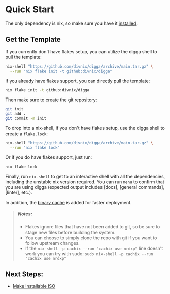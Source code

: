 # Quick Start
The only dependency is nix, so make sure you have it [installed][install-nix].

## Get the Template
If you currently don't have flakes setup, you can utilize the digga shell to pull the template:
```sh
nix-shell "https://github.com/divnix/digga/archive/main.tar.gz" \
  --run "nix flake init -t github:divnix/digga"
```
If you already have flakes support, you can directly pull the template:
```sh
nix flake init -t github:divnix/digga
```

Then make sure to create the git repository:
```sh
git init
git add .
git commit -m init
```

To drop into a nix-shell, if you don't have flakes setup, use the digga shell to create a `flake.lock`:
```sh
nix-shell "https://github.com/divnix/digga/archive/main.tar.gz" \
  --run "nix flake lock"
```
Or if you do have flakes support, just run:
```sh
nix flake lock
```

Finally, run `nix-shell` to get to an interactive shell with all the dependencies, including the unstable nix
version required. You can run `menu` to confirm that you are using digga (expected output includes [docs], [general commands], [linter], etc.).

In addition, the [binary cache](../integrations/cachix.md) is added for faster deployment.

> ##### _Notes:_
> - Flakes ignore files that have not been added to git, so be sure to stage new
>   files before building the system.
> - You can choose to simply clone the repo with git if you want to follow
>   upstream changes.
> - If the `nix-shell -p cachix --run "cachix use nrdxp"` line doesn't work
>   you can try with sudo: `sudo nix-shell -p cachix --run "cachix use nrdxp"`

## Next Steps:

- [Make installable ISO](./iso.md)


[install-nix]: https://nixos.org/manual/nix/stable/#sect-multi-user-installation
